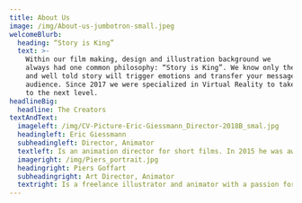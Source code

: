 ```yaml
---
title: About Us
image: /img/About-us-jumbotron-small.jpeg
welcomeBlurb:
  heading: “Story is King”
  text: >-
    Within our film making, design and illustration background we 
    always had one common philosophy: “Story is King”. We know only the right 
    and well told story will trigger emotions and transfer your message to your 
    audience. Since 2017 we were specialized in Virtual Reality to take this craft 
    to the next level.
headlineBig:
  headline: The Creators
textAndText:
  imageleft: /img/CV-Picture-Eric-Giessmann_Director-2018B_smal.jpg
  headingleft: Eric Giessmann
  subheadingleft: Director, Animator
  textleft: Is an animation director for short films. In 2015 he was awarded many prizes for his graduation film "Typewriter Head". His new short “Sand Wanderer” is already successfully in distribution.
  imageright: /img/Piers_portrait.jpg
  headingright: Piers Goffart
  subheadingright: Art Director, Animator
  textright: Is a freelance illustrator and animator with a passion for storytelling, comedy and character acting. In 2015 he won the POS Award for best Artwork. Since 2017 he shifted his craft more and more into VR painting and animation.
---
```



